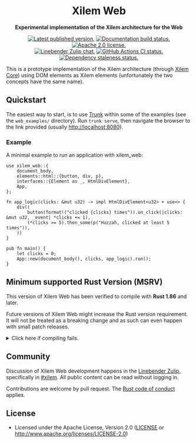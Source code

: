 <div align="center" class="rustdoc-hidden">

# Xilem Web

</div>

<div align="center">

**Experimental implementation of the Xilem architecture for the Web**

[![Latest published version.](https://img.shields.io/crates/v/xilem_web.svg)](https://crates.io/crates/xilem_web)
[![Documentation build status.](https://img.shields.io/docsrs/xilem_web.svg)](https://docs.rs/xilem_web)
[![Apache 2.0 license.](https://img.shields.io/badge/license-Apache--2.0-blue.svg)](#license)
\
[![Linebender Zulip chat.](https://img.shields.io/badge/Linebender-%23xilem-blue?logo=Zulip)](https://xi.zulipchat.com/#narrow/stream/354396-xilem)
[![GitHub Actions CI status.](https://img.shields.io/github/actions/workflow/status/linebender/xilem/ci.yml?logo=github&label=CI)](https://github.com/linebender/xilem/actions)
[![Dependency staleness status.](https://deps.rs/crate/xilem_web/latest/status.svg)](https://deps.rs/crate/xilem_web)

</div>

This is a prototype implementation of the Xilem architecture (through [Xilem Core][]) using DOM elements as Xilem elements (unfortunately the two concepts have the same name).

## Quickstart

The easiest way to start, is to use [Trunk] within some of the examples (see the `web_examples/` directory).
Run `trunk serve`, then navigate the browser to the link provided (usually <http://localhost:8080>).

### Example

A minimal example to run an application with xilem_web:

```rust,no_run
use xilem_web::{
    document_body,
    elements::html::{button, div, p},
    interfaces::{Element as _, HtmlDivElement},
    App,
};

fn app_logic(clicks: &mut u32) -> impl HtmlDivElement<u32> + use<> {
    div((
        button(format!("clicked {clicks} times")).on_click(|clicks: &mut u32, _event| *clicks += 1),
        (*clicks >= 5).then_some(p("Huzzah, clicked at least 5 times")),
    ))
}

pub fn main() {
    let clicks = 0;
    App::new(document_body(), clicks, app_logic).run();
}
```

## Minimum supported Rust Version (MSRV)

This version of Xilem Web has been verified to compile with **Rust 1.86** and later.

Future versions of Xilem Web might increase the Rust version requirement.
It will not be treated as a breaking change and as such can even happen with small patch releases.

<details>
<summary>Click here if compiling fails.</summary>

As time has passed, some of Xilem Web's dependencies could have released versions with a higher Rust requirement.
If you encounter a compilation issue due to a dependency and don't want to upgrade your Rust toolchain, then you could downgrade the dependency.

```sh
# Use the problematic dependency's name and version
cargo update -p package_name --precise 0.1.1
```

</details>

<div class="rustdoc-hidden">

## Community

Discussion of Xilem Web development happens in the [Linebender Zulip](https://xi.zulipchat.com/), specifically in
[#xilem](https://xi.zulipchat.com/#narrow/stream/354396-xilem).
All public content can be read without logging in.

Contributions are welcome by pull request. The [Rust code of conduct][] applies.

## License

- Licensed under the Apache License, Version 2.0
  ([LICENSE] or <http://www.apache.org/licenses/LICENSE-2.0>)

</div>

[rust code of conduct]: https://www.rust-lang.org/policies/code-of-conduct
[Trunk]: https://trunkrs.dev/
[LICENSE]: LICENSE
[Xilem Core]: https://crates.io/crates/xilem_core
